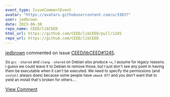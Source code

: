 ```yaml
---
event_type: IssueCommentEvent
avatar: "https://avatars.githubusercontent.com/u/3303?"
user: jedbrown
date: 2023-06-30
repo_name: CEED/libCEED
html_url: https://github.com/CEED/libCEED/pull/1245
repo_url: https://github.com/CEED/libCEED
---
```


<a href='https://github.com/jedbrown' target='_blank'>jedbrown</a> commented on issue <a href='https://github.com/CEED/libCEED/pull/1245' target='_blank'>CEED/libCEED#1245</a>.

<small>So `gcc -shared` and `clang -shared` on Debian also produce `+x`, I assume for legacy reasons. I guess we could leave it to Debian to remove those, but I just don't see any point in having them be executable when it can't be executed. We need to specify the permissions (and `install` always does) because some people have `umask 077` and you don't want that to yield an install that's broken for others....</small>

<a href='https://github.com/CEED/libCEED/pull/1245' target='_blank'>View Comment</a>